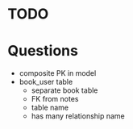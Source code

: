 # TODO

# Questions
- composite PK in model
- book_user table
  - separate book table
  - FK from notes
  - table name
  - has many relationship name
